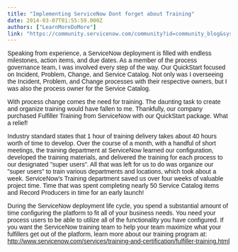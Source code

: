 ```yaml
---
title: "Implementing ServiceNow Dont forget about Training"
date: 2014-03-07T01:55:59.000Z
authors: ["LearnMoreDoMore"]
link: "https://community.servicenow.com/community?id=community_blog&sys_id=19cdeea9dbd0dbc01dcaf3231f9619a8"
---
```

<p style="margin-bottom: .0001pt;"><span style="font-family: Arial;">Speaking from experience, a ServiceNow deployment is filled with endless milestones, action items, and due dates. As a member of the process governance team, I was involved every step of the way. Our QuickStart focused on Incident, Problem, Change, and Service Catalog. Not only was I overseeing the Incident, Problem, and Change processes with their respective owners, but I was also the process owner for the Service Catalog. </span></p><p style="margin-bottom: .0001pt;"><span style="font-family: Arial;"> </span></p><p><span style="font-family: Arial;">With process change comes the need for training. The daunting task to create and organize training would have fallen to me. Thankfully, our company purchased Fulfiller Training from ServiceNow with our QuickStart package. What a relief!</span></p><p><span style="font-family: Arial;"> </span></p><p><span style="font-family: Arial;">Industry standard states that 1 hour of training delivery takes about 40 hours worth of time to develop. Over the course of a month, with a handful of short meetings, the training department at ServiceNow learned our configuration, developed the training materials, and delivered the training for each process to our designated "super users". All that was left for us to do was organize our "super users" to train various departments and locations, which took about a week. ServiceNow's Training department saved us over four weeks of valuable project time. Time that was spent completing nearly 50 Service Catalog items and Record Producers in time for an early launch! </span></p><p><span style="font-family: Arial;"> </span></p><p><span style="font-family: Arial;">During the ServiceNow deployment life cycle, you spend a substantial amount of time configuring the platform to fit all of your business needs. You need your process users to be able to utilize all of the functionality you have configured. If you want the ServiceNow training team to help your team maximize what your fulfillers get out of the platform, learn more about our training program at: <a title="w.servicenow.com/services/training-and-certification/fulfiller-training.html" href="http://www.servicenow.com/services/training-and-certification/fulfiller-training.html">http://www.servicenow.com/services/training-and-certification/fulfiller-training.html</a></span></p>